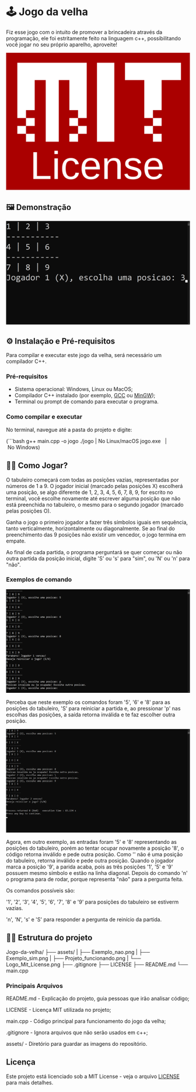 # 🕹 Jogo da velha

Fiz esse jogo com o intuito de promover a brincadeira através da programação, ele foi estritamente feito na linguagem c++, possibilitando você jogar no seu próprio aparelho, aproveite!

![MIT License](assets/Logo_Mit_License.png)

## 🖼 Demonstração

![Jogo rodando](assets/Projeto_funcionando.png)

## ⚙ Instalação e Pré-requisitos

Para compilar e executar este jogo da velha, será necessário um compilador C++.

### Pré-requisitos

- Sistema operacional: Windows, Linux ou MacOS;
- Compilador C++ instalado (por exemplo, [GCC](https://gcc.gnu.org/) ou [MinGW](http://www.mingw.org/));
- Terminal ou prompt de comando para executar o programa.

### Como compilar e executar

No terminal, navegue até a pasta do projeto e digite:

(```bash
g++ main.cpp -o jogo
./jogo     | No Linux/macOS
jogo.exe   | No Windows)

## 👨‍🏫 Como Jogar? 

O tabuleiro começará com todas as posições vazias, representadas por números de 1 a 9. O jogador inicial (marcado pelas posições X) escolherá uma posição, se algo diferente de 1, 2, 3, 4, 5, 6, 7, 8, 9, for escrito no terminal, você escolhe novamente até escrever alguma posição que não está preenchida no tabuleiro, o mesmo para o segundo jogador (marcado pelas posições O).

Ganha o jogo o primeiro jogador a fazer três símbolos iguais em sequência, tanto verticalmente, horizontalmente ou diagonalmente. Se ao final do preenchimento das 9 posições não existir um vencedor, o jogo termina em empate.

Ao final de cada partida, o programa perguntará se quer começar ou não outra partida da posição inicial, digite 'S' ou 's' para "sim", ou 'N' ou 'n' para "não".

### Exemplos de comando

![Jogo ao apertar s](assets/Exemplo_sim.png)

Perceba que neste exemplo os comandos foram '5', '6' e '8' para as posições do tabuleiro, 'S' para reiniciar a partida e, ao pressionar 'p' nas escolhas das posições, a saída retorna inválida e te faz escolher outra posição.

![Jogo ao apertar N](assets/Exemplo_nao.png)

Agora, em outro exemplo, as entradas foram '5' e '8' representando as posições do tabuleiro, porém ao tentar ocupar novamente a posição '8', o código retorna inválido e pede outra posição. Como '\' não é uma posição do tabuleiro, retorna inválido e pede outra posição. Quando o jogador marca a posição '9', a parida acaba, pois as três posições '1', '5' e '9' possuem mesmo símbolo e estão na linha diagonal. Depois do comando 'n' o programa para de rodar, porque representa "não" para a pergunta feita.

Os comandos possíveis são:

'1', '2', '3', '4', '5', '6', '7', '8' e '9' para posições do tabuleiro se estiverm vazias.

'n', 'N', 's' e 'S' para responder a pergunta de reinício da partida.

## 👨‍💻 Estrutura do projeto

Jogo-da-velha/
├── assets/
|    ├── Exemplo_nao.png
|    ├── Exemplo_sim.png
|    ├── Projeto_funcionando.png
|    └── Logo_Mit_License.png
├── .gitignore
├── LICENSE
├── README.md
└── main.cpp

### Principais Arquivos

README.md - Explicação do projeto, guia pessoas que irão analisar código;

LICENSE - Licença MIT utilizada no projeto;

main.cpp - Código principal para funcionamento do jogo da velha;

.gitignore - Ignora arquivos que não serão usados em c++;

assets/ - Diretório para guardar as imagens do repositório.

## Licença  

Este projeto está licenciado sob a MIT License - veja o arquivo [LICENSE](LICENSE) para mais detalhes.  

